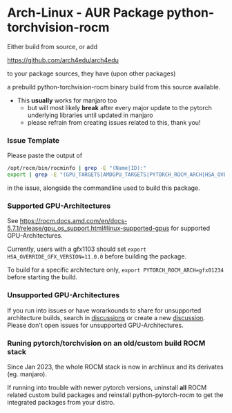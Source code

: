 # Arch-Linux - AUR Package python-torchvision-rocm

Either build from source, or add

https://github.com/arch4edu/arch4edu

to your package sources, they have (upon other packages)

a prebuild python-torchvision-rocm binary build from this source available.

- This **usually** works for manjaro too
    - but will most likely **break** after every major update to the pytorch underlying libraries until updated in manjaro
    - please refrain from creating issues related to this, thank you!

### Issue Template

Please paste the output of

```sh
/opt/rocm/bin/rocminfo | grep -E "(Name|ID):"
export | grep -E "(GPU_TARGETS|AMDGPU_TARGETS|PYTORCH_ROCM_ARCH|HSA_OVERRIDE_GFX_VERSION)"
```

in the issue, alongside the commandline used to build this package.

### Supported GPU-Architectures

See https://rocm.docs.amd.com/en/docs-5.7.1/release/gpu_os_support.html#linux-supported-gpus for supported GPU-Architectures.

Currently, users with a gfx1103 should set `export HSA_OVERRIDE_GFX_VERSION=11.0.0` before building the package.

To build for a specific architecture only, `export PYTORCH_ROCM_ARCH=gfx01234` before starting the build.

### Unsupported GPU-Architectures

If you run into issues or have worarkounds to share for unsupported architecture builds,
search in [discussions](https://github.com/orgs/rocm-arch/discussions) or create a new [discussion](https://github.com/orgs/rocm-arch/discussions/new?category=support). Please don't open issues for unsupported GPU-Architectures.

### Runing pytorch/torchvision on an old/custom build ROCM stack

Since Jan 2023, the whole ROCM stack is now in archlinux and its derivates (eg. manjaro).

If running into trouble with newer pytorch versions,
uninstall **all** ROCM related custom build packages
and reinstall python-pytorch-rocm to get the integrated packages from your distro.
